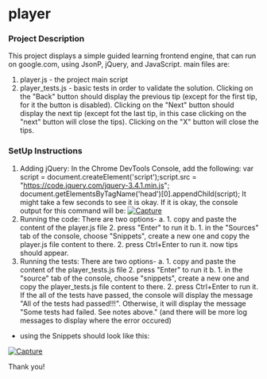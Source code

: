 # player

### Project Description
This project displays a simple guided learning frontend engine, that can run on google.com, using JsonP, jQuery, and JavaScript.
main files are:
1. player.js - the project main script
2. player_tests.js - basic tests in order to validate the solution.
Clicking on the "Back" button should display the previous tip (except for the first tip, for it the button is disabled).
Clicking on the "Next" button should display the next tip (except fot the last tip, in this case clicking on the "next" button will close the tips). 
Clicking on the "X" button will close the tips. 

### SetUp Instructions
1. Adding jQuery: 
  In the Chrome DevTools Console, add the following: 
  var script = document.createElement('script');script.src = "https://code.jquery.com/jquery-3.4.1.min.js";
  document.getElementsByTagName('head')[0].appendChild(script);
  It might take a few seconds to see it is okay. If it is okay, the console output for this command will be:
  <a href="https://imgbb.com/"><img src="https://i.ibb.co/gdYQXnp/Capture.png" alt="Capture" border="0"></a>
2. Running the code:
   There are two options- 
   a. 1. copy and paste the content of the player.js file
      2. press "Enter" to run it
   b. 1. in the "Sources" tab of the console, choose "Snippets", create a new one and copy the player.js file content to there.
      2. press Ctrl+Enter to run it. 
   now tips should appear. 
3. Running the tests:
  There are two options- 
   a. 1. copy and paste the content of the player_tests.js file
      2. press "Enter" to run it
   b. 1. in the "source" tab of the console, choose "snippets", create a new one and copy the player_tests.js file content to there.
      2. press Ctrl+Enter to run it. 
   If the all of the tests have passed, the console will display the message "All of the tests had passed!!!". Otherwise, it will display the message 
   "Some tests had failed. See notes above." (and there will be more log messages to display where the error occured)
  
  * using the Snippets should look like this:
  
  <a href="https://imgbb.com/"><img src="https://i.ibb.co/jDqjCk4/Capture.png" alt="Capture" border="0"></a>
  
  Thank you!
  
  
  
